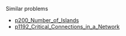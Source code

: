 Similar problems
- [p200_Number_of_Islands](https://github.com/genxium/Leetcode/tree/master/p200_Number_of_Islands) 
- [p1192_Critical_Connections_in_a_Network](https://github.com/genxium/Leetcode/tree/master/p1192_Critical_Connections_in_a_Network) 
